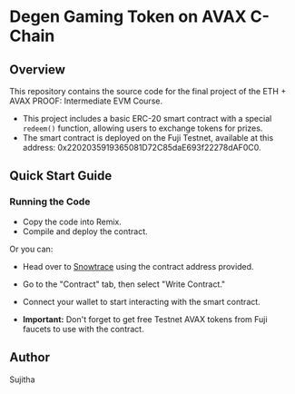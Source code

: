 # Degen Gaming Token on AVAX C-Chain

## Overview

This repository contains the source code for the final project of the ETH + AVAX PROOF: Intermediate EVM Course.

* This project includes a basic ERC-20 smart contract with a special `redeem()` function, allowing users to exchange tokens for prizes.
* The smart contract is deployed on the Fuji Testnet, available at this address: 0x2202035919365081D72C85daE693f22278dAF0C0.

## Quick Start Guide

### Running the Code

* Copy the code into Remix.
* Compile and deploy the contract.

Or you can:

* Head over to [Snowtrace](https://testnet.snowtrace.io/address/0x2202035919365081D72C85daE693f22278dAF0C0#code) using the contract address provided.
* Go to the "Contract" tab, then select "Write Contract."
* Connect your wallet to start interacting with the smart contract.

* **Important:** Don't forget to get free Testnet AVAX tokens from Fuji faucets to use with the contract.

## Author
Sujitha
